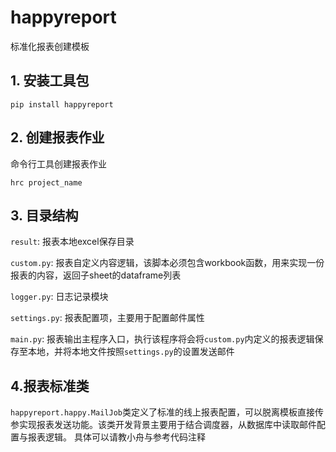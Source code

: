 # happyreport

标准化报表创建模板

## 1. 安装工具包

```
pip install happyreport
```

## 2. 创建报表作业

命令行工具创建报表作业

```
hrc project_name
```

## 3. 目录结构

`result`:  报表本地excel保存目录

`custom.py`: 报表自定义内容逻辑，该脚本必须包含workbook函数，用来实现一份报表的内容，返回子sheet的dataframe列表

`logger.py`: 日志记录模块

`settings.py`: 报表配置项，主要用于配置邮件属性

`main.py`: 报表输出主程序入口，执行该程序将会将`custom.py`内定义的报表逻辑保存至本地，并将本地文件按照`settings.py`的设置发送邮件

## 4.报表标准类
`happyreport.happy.MailJob`类定义了标准的线上报表配置，可以脱离模板直接传参实现报表发送功能。该类开发背景主要用于结合调度器，从数据库中读取邮件配置与报表逻辑。
具体可以请教小舟与参考代码注释
